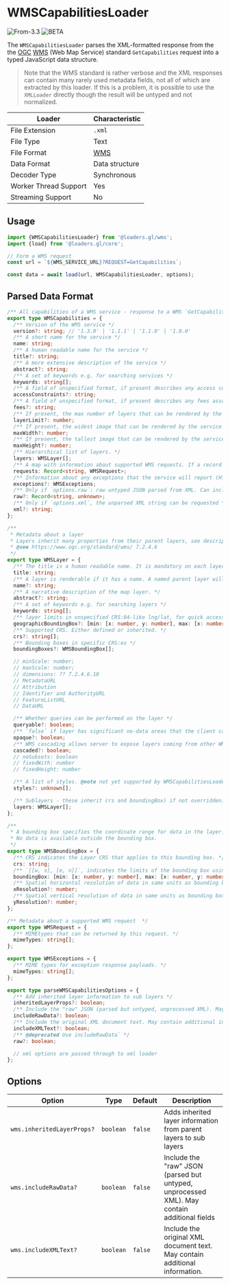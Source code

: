 # WMSCapabilitiesLoader

<p class="badges">
  <img src="https://img.shields.io/badge/From-v3.3-blue.svg?style=flat-square" alt="From-3.3" />
	<img src="https://img.shields.io/badge/-BETA-teal.svg" alt="BETA" />
</p>

The `WMSCapabilitiesLoader` parses the XML-formatted response from the 
the [OGC](https://www.opengeospatial.org/) [WMS](https://www.ogc.org/standards/wms) (Web Map Service) standard `GetCapabilities` request into a typed JavaScript data structure.

> Note that the WMS standard is rather verbose and the XML responses can contain many rarely used metadata fields, not all of which are extracted by this loader. If this is a problem, it is possible to use the `XMLLoader` directly though the result will be untyped and not normalized.

| Loader                | Characteristic                                       |
| --------------------- | ---------------------------------------------------- |
| File Extension        | `.xml`                                               |
| File Type             | Text                                                 |
| File Format           | [WMS](https://en.wikipedia.org/wiki/Web_Map_Service) |
| Data Format           | Data structure                                       |
| Decoder Type          | Synchronous                                          |
| Worker Thread Support | Yes                                                  |
| Streaming Support     | No                                                   |

## Usage

```js
import {WMSCapabilitiesLoader} from '@loaders.gl/wms';
import {load} from '@loaders.gl/core';

// Form a WMS request
const url = `${WMS_SERVICE_URL}?REQUEST=GetCapabilities`;

const data = await load(url, WMSCapabilitiesLoader, options);
```

## Parsed Data Format

```typescript
/** All capabilities of a WMS service - response to a WMS `GetCapabilities` data structure extracted from XML */
export type WMSCapabilities = {
  /** Version of the WMS service */
  version?: string; // '1.3.0' | '1.1.1' | '1.1.0' | '1.0.0'
  /** A short name for the service */
  name: string;
  /** A human readable name for the service */
  title?: string;
  /** A more extensive description of the service */
  abstract?: string;
  /** A set of keywords e.g. for searching services */
  keywords: string[];
  /** A field of unspecified format, if present describes any access constraints required to use the service. */
  accessConstraints?: string;
  /** A field of unspecified format, if present describes any fees associated with the use of the service */
  fees?: string;
  /** If present, the max number of layers that can be rendered by the service */
  layerLimit?: number;
  /** If present, the widest image that can be rendered by the service */
  maxWidth?: number;
  /** If present, the tallest image that can be rendered by the service */
  maxHeight?: number;
  /** Hierarchical list of layers. */
  layers: WMSLayer[];
  /** A map with information about supported WMS requests. If a record is present, the request is supported by the service */
  requests: Record<string, WMSRequest>;
  /** Information about any exceptions that the service will report (HTTP status != 2xx) */
  exceptions?: WMSExceptions;
  /** Only if `options.raw`: raw untyped JSON parsed from XML. Can include information not extracted in the typed response. */
  raw?: Record<string, unknown>;
  /** Only if `options.xml`, the unparsed XML string can be requested */
  xml?: string;
};

/**
 * Metadata about a layer
 * Layers inherit many properties from their parent layers, see description of individual props for details.
 * @see https://www.ogc.org/standard/wms/ 7.2.4.6
 */
export type WMSLayer = {
  /** The title is a human readable name. It is mandatory on each layer. Not inherited.  */
  title: string;
  /** A layer is renderable if it has a name. A named parent layer will render all its sublayers. Not inherited. */
  name?: string;
  /** A narrative description of the map layer. */
  abstract?: string;
  /** A set of keywords e.g. for searching layers */
  keywords: string[];
  /** layer limits in unspecified CRS:84-like lng/lat, for quick access w/o CRS calculations.  Defined or inherited. */
  geographicBoundingBox?: [min: [x: number, y: number], max: [x: number, y: number]];
  /** Supported CRS. Either defined or inherited. */
  crs?: string[];
  /** Bounding boxes in specific CRS:es */
  boundingBoxes?: WMSBoundingBox[];

  // minScale: number;
  // maxScale: number;
  // dimensions: ?? 7.2.4.6.10
  // MetadataURL
  // Attribution
  // Identifier and AuthorityURL
  // FeatureListURL
  // DataURL

  /** Whether queries can be performed on the layer */
  queryable?: boolean;
  /** `false` if layer has significant no-data areas that the client can display as transparent. */
  opaque?: boolean;
  /** WMS cascading allows server to expose layers coming from other WMS servers as if they were local layers */
  cascaded?: boolean;
  // noSubsets: boolean
  // fixedWith: number
  // fixedHeight: number

  /** A list of styles. @note not yet supported by WMSCapabilitiesLoader */
  styles?: unknown[];

  /** Sublayers - these inherit crs and boundingBox) if not overridden) */
  layers: WMSLayer[];
};

/**
 * A bounding box specifies the coordinate range for data in the layer.
 * No data is available outside the bounding box.
 */
export type WMSBoundingBox = {
  /** CRS indicates the Layer CRS that applies to this bounding box. */
  crs: string;
  /** `[[w, s], [e, n]]`, indicates the limits of the bounding box using the axis units and order of the specified CRS. */
  boundingBox: [min: [x: number, y: number], max: [x: number, y: number]];
  /** Spatial horizontal resolution of data in same units as bounding box */
  xResolution?: number;
  /** Spatial vertical resolution of data in same units as bounding box */
  yResolution?: number;
};

/** Metadata about a supported WMS request  */
export type WMSRequest = {
  /** MIMEtypes that can be returned by this request. */
  mimeTypes: string[];
};

export type WMSExceptions = {
  /** MIME types for exception response payloads. */
  mimeTypes: string[];
};

export type parseWMSCapabilitiesOptions = {
  /** Add inherited layer information to sub layers */
  inheritedLayerProps?: boolean;
  /** Include the "raw" JSON (parsed but untyped, unprocessed XML). May contain additional fields */
  includeRawData?: boolean;
  /** Include the original XML document text. May contain additional information. */
  includeXMLText?: boolean;
  /** @deprecated Use includeRawData` */
  raw?: boolean;

  // xml options are passed through to xml loader
};
```

## Options

| Option                 | Type      | Default | Description                                                                                 |
| ---------------------- | --------- | ------- | ------------------------------------------------------------------------------------------- |
| `wms.inheritedLayerProps?` | `boolean` | `false` | Adds inherited layer information from parent layers to sub layers                           |
| `wms.includeRawData?`      | `boolean` | `false` | Include the "raw" JSON (parsed but untyped, unprocessed XML). May contain additional fields |
| `wms.includeXMLText?`      | `boolean` | `false` | Include the original XML document text. May contain additional information.                 |
